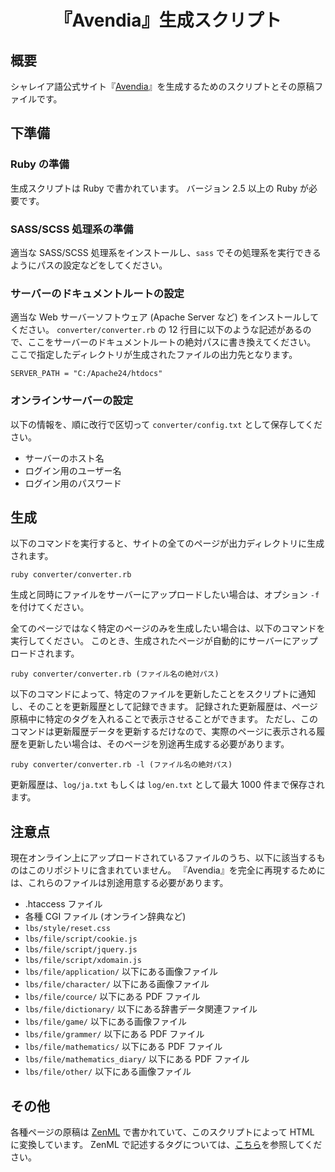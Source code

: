 <div align="center">
<h1>『Avendia』生成スクリプト</h1>
</div>


## 概要
シャレイア語公式サイト『[Avendia](http://ziphil.com/)』を生成するためのスクリプトとその原稿ファイルです。

## 下準備

### Ruby の準備
生成スクリプトは Ruby で書かれています。
バージョン 2.5 以上の Ruby が必要です。

### SASS/SCSS 処理系の準備
適当な SASS/SCSS 処理系をインストールし、`sass` でその処理系を実行できるようにパスの設定などをしてください。

### サーバーのドキュメントルートの設定
適当な Web サーバーソフトウェア (Apache Server など) をインストールしてください。
`converter/converter.rb` の 12 行目に以下のような記述があるので、ここをサーバーのドキュメントルートの絶対パスに書き換えてください。
ここで指定したディレクトリが生成されたファイルの出力先となります。
```
SERVER_PATH = "C:/Apache24/htdocs"
```

### オンラインサーバーの設定
以下の情報を、順に改行で区切って `converter/config.txt` として保存してください。

- サーバーのホスト名
- ログイン用のユーザー名
- ログイン用のパスワード

## 生成
以下のコマンドを実行すると、サイトの全てのページが出力ディレクトリに生成されます。
```
ruby converter/converter.rb
```
生成と同時にファイルをサーバーにアップロードしたい場合は、オプション `-f` を付けてください。

全てのページではなく特定のページのみを生成したい場合は、以下のコマンドを実行してください。
このとき、生成されたページが自動的にサーバーにアップロードされます。
```
ruby converter/converter.rb (ファイル名の絶対パス)
```

以下のコマンドによって、特定のファイルを更新したことをスクリプトに通知し、そのことを更新履歴として記録できます。
記録された更新履歴は、ページ原稿中に特定のタグを入れることで表示させることができます。
ただし、このコマンドは更新履歴データを更新するだけなので、実際のページに表示される履歴を更新したい場合は、そのページを別途再生成する必要があります。
```
ruby converter/converter.rb -l (ファイル名の絶対パス)
```
更新履歴は、`log/ja.txt` もしくは `log/en.txt` として最大 1000 件まで保存されます。

## 注意点
現在オンライン上にアップロードされているファイルのうち、以下に該当するものはこのリポジトリに含まれていません。
『Avendia』を完全に再現するためには、これらのファイルは別途用意する必要があります。

- .htaccess ファイル
- 各種 CGI ファイル (オンライン辞典など)
- `lbs/style/reset.css`
- `lbs/file/script/cookie.js`
- `lbs/file/script/jquery.js`
- `lbs/file/script/xdomain.js`
- `lbs/file/application/` 以下にある画像ファイル
- `lbs/file/character/` 以下にある画像ファイル
- `lbs/file/cource/` 以下にある PDF ファイル
- `lbs/file/dictionary/` 以下にある辞書データ関連ファイル
- `lbs/file/game/` 以下にある画像ファイル
- `lbs/file/grammer/` 以下にある PDF ファイル
- `lbs/file/mathematics/` 以下にある PDF ファイル
- `lbs/file/mathematics_diary/` 以下にある PDF ファイル
- `lbs/file/other/` 以下にある画像ファイル

## その他
各種ページの原稿は [ZenML](https://github.com/Ziphil/Zenithal) で書かれていて、このスクリプトによって HTML に変換しています。
ZenML で記述するタグについては、[こちら](http://ziphil.com/other/other/10.html)を参照してください。